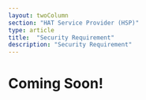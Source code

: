 ```yaml
---
layout: twoColumn
section: "HAT Service Provider (HSP)"
type: article
title:  "Security Requirement"
description: "Security Requirement"
---
```


# Coming Soon!
